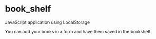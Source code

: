 # book_shelf
JavaScript application using LocalStorage 

You can add your books in a form and have them saved in the bookshelf. 

